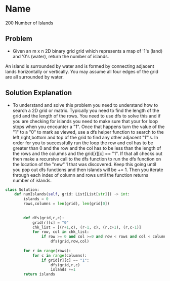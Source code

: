 # Name

200 Number of Islands 

## Problem

* Given an m x n 2D binary grid grid which represents a map of '1's (land) and '0's (water), return the number of islands.

An island is surrounded by water and is formed by connecting adjacent lands horizontally or vertically. You may assume all four edges of the grid are all surrounded by water.

## Solution Explanation

* To understand and solve this problem you need to understand how to search a 2D grid or matrix. Typically you need to find the length of the grid and the length of the rows. You need to use dfs to solve this and if you are checking for islands you need to make sure that your for loop stops when you encounter a "1". Once that happens turn the value of the "1" to a "0" to mark as viewed, use a dfs helper function to search to the left,right,bottom and top of the grid to find any other adjacent "1"'s. In order for you to successfully run the loop the row and col has to be greater than 0 and the row and the col has to be less than the length of the rows and the columns and the grid[r][c] == "1". If that all checks out then make a recursive call to the dfs function to run the dfs function on the location of the "new" 1 that was discovered. Keep this going until you pop out dfs functions and then islands will be += 1. Then you iterate through each index of column and rows until the function returns number of islands. 


```python
class Solution:
    def numIslands(self, grid: List[List[str]]) -> int:
        islands = 0
        rows,columns = len(grid), len(grid[0])
        
        
        def dfs(grid,r,c):
            grid[r][c] = "0"
            chk_list = [(r+1,c), (r-1, c), (r,c+1), (r,c-1)]
            for row, col in chk_list:
                if row >= 0 and col >=0 and row < rows and col < columns and grid[row][col] == "1":
                    dfs(grid,row,col)
        
        for r in range(rows):
            for c in range(columns):
                if grid[r][c] == "1":
                    dfs(grid,r,c)
                    islands +=1
        return islands
```